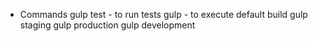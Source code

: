* Commands
gulp test - to run tests
gulp - to execute default build
gulp staging
gulp production
gulp development